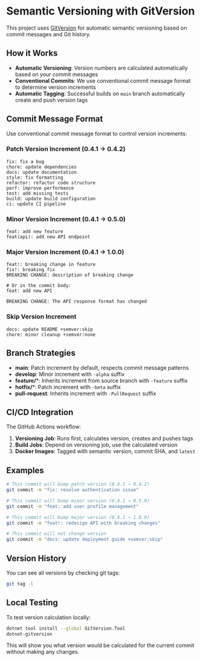 # Semantic Versioning with GitVersion

This project uses [GitVersion](https://gitversion.net/) for automatic semantic versioning based on commit messages and Git history.

## How it Works

- **Automatic Versioning**: Version numbers are calculated automatically based on your commit messages
- **Conventional Commits**: We use conventional commit message format to determine version increments
- **Automatic Tagging**: Successful builds on `main` branch automatically create and push version tags

## Commit Message Format

Use conventional commit message format to control version increments:

### Patch Version Increment (0.4.1 → 0.4.2)
```
fix: fix a bug
chore: update dependencies
docs: update documentation
style: fix formatting
refactor: refactor code structure
perf: improve performance
test: add missing tests
build: update build configuration
ci: update CI pipeline
```

### Minor Version Increment (0.4.1 → 0.5.0)
```
feat: add new feature
feat(api): add new API endpoint
```

### Major Version Increment (0.4.1 → 1.0.0)
```
feat!: breaking change in feature
fix!: breaking fix
BREAKING CHANGE: description of breaking change

# Or in the commit body:
feat: add new API

BREAKING CHANGE: The API response format has changed
```

### Skip Version Increment
```
docs: update README +semver:skip
chore: minor cleanup +semver:none
```

## Branch Strategies

- **main**: Patch increment by default, respects commit message patterns
- **develop**: Minor increment with `-alpha` suffix
- **feature/***: Inherits increment from source branch with `-feature` suffix
- **hotfix/***: Patch increment with `-beta` suffix
- **pull-request**: Inherits increment with `-PullRequest` suffix

## CI/CD Integration

The GitHub Actions workflow:

1. **Versioning Job**: Runs first, calculates version, creates and pushes tags
2. **Build Jobs**: Depend on versioning job, use the calculated version
3. **Docker Images**: Tagged with semantic version, commit SHA, and `latest`

## Examples

```bash
# This commit will bump patch version (0.4.1 → 0.4.2)
git commit -m "fix: resolve authentication issue"

# This commit will bump minor version (0.4.1 → 0.5.0)  
git commit -m "feat: add user profile management"

# This commit will bump major version (0.4.1 → 1.0.0)
git commit -m "feat!: redesign API with breaking changes"

# This commit will not change version
git commit -m "docs: update deployment guide +semver:skip"
```

## Version History

You can see all versions by checking git tags:
```bash
git tag -l
```

## Local Testing

To test version calculation locally:
```bash
dotnet tool install --global GitVersion.Tool
dotnet-gitversion
```

This will show you what version would be calculated for the current commit without making any changes.

